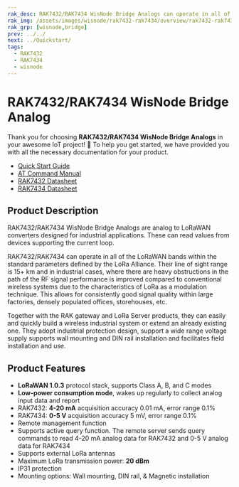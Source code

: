 ```yaml
---
rak_desc: RAK7432/RAK7434 WisNode Bridge Analogs can operate in all of the LoRaWAN bands within the standard parameters defined by the LoRa Alliance. RAK7432 can read the values from devices supporting the 4-20 mA current loop. RAK7434 can read the values from devices supporting the 0-5 V current loop.
rak_img: /assets/images/wisnode/rak7432-rak7434/overview/rak7432-rak7434_home.png
rak_grp: [wisnode,bridge]
prev: ../../
next: ../Quickstart/
tags:
  - RAK7432
  - RAK7434
  - wisnode
---
```


# RAK7432/RAK7434 WisNode Bridge Analog

Thank you for choosing **RAK7432/RAK7434 WisNode Bridge Analogs** in your awesome IoT project! 🎉 To help you get started, we have provided you with all the necessary documentation for your product.

* [Quick Start Guide](../Quickstart/)
* [AT Command Manual](../AT-Command-Manual/)
* [RAK7432 Datasheet](../Datasheet-RAK7432/)
* [RAK7434 Datasheet](../Datasheet-RAK7434/)

## Product Description

RAK7432/RAK7434 WisNode Bridge Analogs are analog to LoRaWAN converters designed for industrial applications. These can read values from devices supporting the current loop.

RAK7432/RAK7434 can operate in all of the LoRaWAN bands within the standard parameters defined by the LoRa Alliance. Their line of sight range is 15+&nbsp;km and in industrial cases, where there are heavy obstructions in the path of the RF signal performance is improved compared to conventional wireless systems due to the characteristics of LoRa as a modulation technique. This allows for consistently good signal quality within large factories, densely populated offices, storehouses, etc.

Together with the RAK gateway and LoRa Server products, they can easily and quickly build a wireless industrial system or extend an already existing one. They adopt industrial protection design, support a wide range voltage supply supports wall mounting and DIN rail installation and facilitates field installation and use.

## Product Features

- **LoRaWAN 1.0.3** protocol stack, supports Class A, B, and C modes
- **Low-power consumption mode**, wakes up regularly to collect analog input data and report
- RAK7432: **4-20&nbsp;mA** acquisition accuracy 0.01&nbsp;mA, error range 0.1%
- RAK7434: **0-5&nbsp;V** acquisition accuracy 5&nbsp;mV, error range 0.1%
- Remote management function
- Supports active query function. The remote server sends query commands to read 4-20&nbsp;mA analog data for RAK7432 and 0-5&nbsp;V analog data for RAK7434
- Supports external LoRa antennas
- Maximum LoRa transmission power: **20&nbsp;dBm**
- IP31 protection
- Mounting options: Wall mounting, DIN rail, & Magnetic installation
